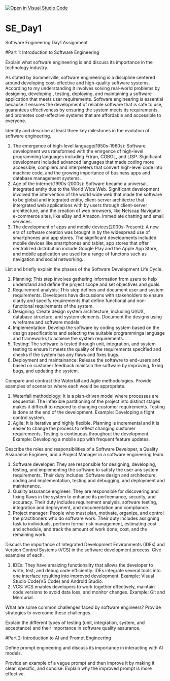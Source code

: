 [![Open in Visual Studio Code](https://classroom.github.com/assets/open-in-vscode-2e0aaae1b6195c2367325f4f02e2d04e9abb55f0b24a779b69b11b9e10269abc.svg)](https://classroom.github.com/online_ide?assignment_repo_id=18413650&assignment_repo_type=AssignmentRepo)
# SE_Day1
Software Engineering Day1 Assignment

#Part 1: Introduction to Software Engineering

Explain what software engineering is and discuss its importance in the technology industry.

As stated by Sommerville, software engineering is a discipline centered around developing cost-effective and high-quality software systems. According to my understanding it involves solving real-world problems by designing, developing , testing, deploying, and maintaining a software application that meets user requirements. 
Software engineering is essential because it ensures the development of reliable software that is safe to use, guarantees effectiveness by ensuring the system meets its requirements, and promotes cost-effective systems that are affordable and accessible to everyone. 

Identify and describe at least three key milestones in the evolution of software engineering.
1. The emergence of high-level language(1950s-1960s): Software development was ransformed with the emrgence of high-level programming languages including Frtran, COBOL, and LISP. Significant development included advanced languages that made coding more accessible, compilers and interpreters that convert high-level code into machine code, and the growing importance of business apps and database management systems.
2. Age of the internet(1990s-2000s): Software became a universal, integrated entity due to the World Wide Web. Significant development involved the intervention of the world wide web that made the software to be global and integrated entity, client-server architectre that intergrated web applications with by users through client-server architecture, and the creation of web browsers, like Netscap Navigator. e-commerce sites, like eBay and Amazon. Immediate chatting and email services.
3. The development of apps and mobile devices(2000s-Present): A new era of software creation was brought in by the widespread use of smartphones and app stores. The significant developments included mobile devices like smartphones and tablet, app stores that offer centralized distribution include Google Play and the Apple App Store, and mobile application are used for a range of functons such as navigation and social networking.

List and briefly explain the phases of the Software Development Life Cycle.

1. Planning: This step involves gathering information from users to help understand and define the project scope and set objectives and goals.
2. Requirement analysis: This step defines and document user and system requirements. Developers have discussions with stakeholders to ensure clarity and specify requirements that define functional and non-functional requirements of the system.
3. Designing: Create design system architecture, including UI/UX, database structure, and system elements. Document the designs using wireframe and software models.
4. Implementation: Develop the software by coding system based on the design specifications and selecting the suitable programminga language and frameworks to achieve the system requirements.
5. Testing: The software is tested through unit, integration, and system testing to ensure it meets the quality of the requirements specified and checks if the system has any flaws and fixes bugs.
6. Deployment and maintainance: Release the softawre to end-users and based on customer feedback maintain the software by improving, fixing bugs, and updating the system.   

Compare and contrast the Waterfall and Agile methodologies. Provide examples of scenarios where each would be appropriate.

1. Waterfall methodology: It is a plan-driven model where processes are sequential. The inflexible partitioning of the project into distinct 
stages makes it difficult to respond to changing customer requirements. Testing is done at the end of the development. Example: Developing a flight control system.
2. Agile: It is iterative and highly flexible. Planning is incremental and it is easier to change the process to reflect changing customer requirements. Testing is continuous throughout the development. Example: Developing a mobile app with frequent feature updates.  

Describe the roles and responsibilities of a Software Developer, a Quality Assurance Engineer, and a Project Manager in a software engineering team.

1. Software developer: They are responsible for designing, developing, testing, and implementing the software to satisfy the user ans system requirements. Their duty includes: Software design and architecture, coding and implementation, testing and debugging, and deployment and maintenance. 
2. Quality assurance engineer: They are responsible for discovering and fixing flaws in the system to enhance its perfoemance, security, and accuracy. Their duty includes requirement analysis, software testing, integration and deployment, and documentation and compliance.  
3. Project manager: People who must plan, motivate, organize, and control the practitioners who do software work. Their duty includes assigning task to individuals, perform formal risk management, estimating cost and schedule, and track the amount of work done, cost, and the remaining work. 

Discuss the importance of Integrated Development Environments (IDEs) and Version Control Systems (VCS) in the software development process. Give examples of each.
1. IDEs: They have amaizing functionality that allows the developer to write, test, and debug code efficiently. IDEs integrate several tools into one interface resulting into improved development. Example: Visual Studio Code(VS Code) and Android Studio.
2. VCS: VCS enables developers to work together effectively, maintain code versions to avoid data loss, and monitor changes. Example: Git and Mercurial.

What are some common challenges faced by software engineers? Provide strategies to overcome these challenges.


Explain the different types of testing (unit, integration, system, and acceptance) and their importance in software quality assurance.


#Part 2: Introduction to AI and Prompt Engineering


Define prompt engineering and discuss its importance in interacting with AI models.


Provide an example of a vague prompt and then improve it by making it clear, specific, and concise. Explain why the improved prompt is more effective.
